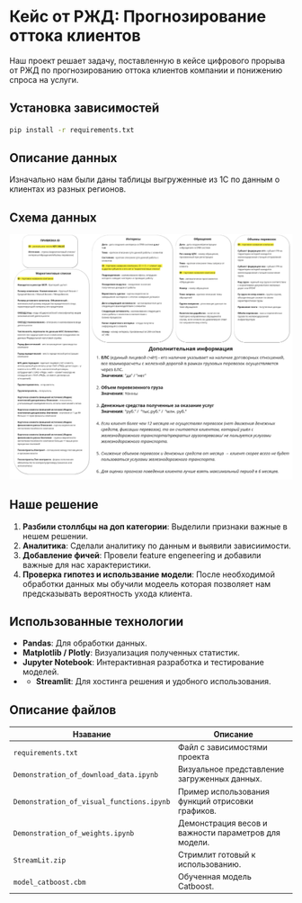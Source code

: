 
# Кейс от РЖД: Прогнозирование оттока клиентов

Наш проект решает задачу, поставленную в кейсе цифрового прорыва от РЖД по прогнозированию оттока клиентов компании и понижению спроса на услуги.

## Установка зависимостей
```bash
pip install -r requirements.txt
```
## Описание данных

Изначально нам были даны таблицы выгруженные из 1С по данным о клиентах из разных регионов.

## Схема данных
![Alt text](datachema.jpg)
## Наше решение

1. **Разбили столлбцы на доп категории**: Выделили признаки важные в нешем решении.
2. **Аналитика**: Сделали аналитику по данным и выявили зависиимости.
3. **Добавление фичей**: Провели feature engeneering и добавили важные для нас характеристики.
4. **Проверка гипотез и использвание модели**: После необходимой обработки данных мы обучили модеель которая позволяет нам предсказывать вероятность ухода клиента.


## Использованные технологии
* **Pandas**: Для обработки данных.
* **Matplotlib / Plotly**: Визуализация полученных статистик.
* **Jupyter Notebook**: Интерактивная разработка и тестирование моделей.
* * **Streamlit**: Для хостинга решения и удобного использования.
 

## Описание файлов

| Нзавание                    | Описание                                                                         |
|------------------------------|---------------------------------------------------------------------------------|
| `requirements.txt`           | Файл с зависимостями проекта               |
| `Demonstration_of_download_data.ipynb`| Визуальное представление загруженных данных.                                 |
| `Demonstration_of_visual_functions.ipynb`           | Пример использования функций отрисовки графиков.                                 |
| `Demonstration_of_weights.ipynb`           | Демонстрация весов и важности параметров для модели.                                 |
| `StreamLit.zip`           | Стримлит готовый к использованию.                                 |
| `model_catboost.cbm`           | Обученная модель Catboost.                                 |



